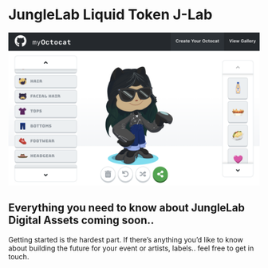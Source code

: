 # JungleLab Liquid Token J-Lab



![octocat](./images/create-octocat.png)

## Everything you need to know about JungleLab Digital Assets coming soon..

Getting started is the hardest part. If there’s anything you’d like to know about building the future for your event or artists, labels.. feel free to get in touch.
